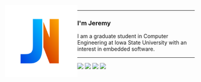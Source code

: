 <img src="Logo.svg" alt="Logo" title="Logo" align="left" width="192" height="192" />

---

### I'm Jeremy

I am a graduate student in Computer Engineering at Iowa State University with an interest in embedded software. 

---

![](https://raw.githubusercontent.com/jeremynoesen/github-stats/master/generated/overview.svg#gh-dark-mode-only) ![](https://raw.githubusercontent.com/jeremynoesen/github-stats/master/generated/languages.svg#gh-dark-mode-only)
![](https://raw.githubusercontent.com/jeremynoesen/github-stats/master/generated/overview.svg#gh-light-mode-only) ![](https://raw.githubusercontent.com/jeremynoesen/github-stats/master/generated/languages.svg#gh-light-mode-only)

